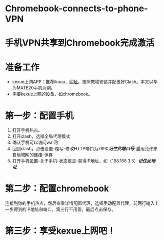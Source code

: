 # Chromebook-connects-to-phone-VPN
# 手机VPN共享到Chromebook完成激活
# 准备工作

 - kexue上网APP：推荐ikuuu，[网址](https://ikuuu.pw/auth/register?code=dke6)。按照教程安装并配置好Clash。本文以华为MATE20手机为例。
 - 需要kexue上网的设备，如chromebook。

# 第一步：配置手机
 1. 打开手机热点。
 2. 打开clash，选择全局代理模式
 3. 确认手机可以访问wai网
 4. 回到clash，点击设置-覆写-修改HTTP端口为7890***记住此端口号***-启用允许来自局域网的连接-保存
 5. 打开手机设置-关于手机-状态信息-获得IP地址，如（198.168.3.5）***记住此地址***
# 第二步：配置chromebook
连接到你的手机热点，然后查看详情配置代理，选择手动配置代理，前两行输入上一步得到的IP地址和端口，第三行不用管，最后点击保存。
# 第三步：享受kexue上网吧！
